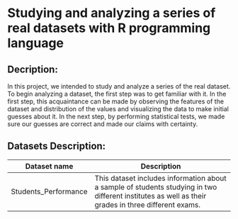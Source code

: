 # Studying and analyzing a series of real datasets with R programming language

## Decription:
In this project, we intended to study and analyze a series of the real dataset. To begin analyzing a dataset, the first step was to get familiar with it. In the first step, this acquaintance can be made by observing the features of the dataset and distribution of the values and visualizing the data to make initial guesses about it. In the next step, by performing statistical tests, we made sure our guesses are correct and made our claims with certainty.

## Datasets Description:

| Dataset name       | Description |
| ----------- | ----------- |
| Students_Performance    | This dataset includes information about a sample of students studying in two different institutes as well as their grades in three different exams.       |


